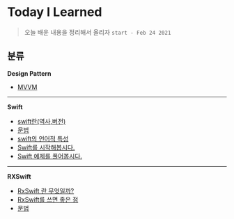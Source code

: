 # Today I Learned

> 오늘 배운 내용을 정리해서 올리자 ``start - Feb 24 2021``

##  분류 

**Design Pattern**

- [MVVM](https://github.com/JiHoonAHN/TIL/blob/main/Design%20Pattern/MVVM.md)

-----
**Swift** 
- [swift란(역사,버전)](https://github.com/JiHoonAHN/TIL/blob/main/%20swift/what%20is%20Swift/history%20of%20swift.md)
- [문법](https://github.com/JiHoonAHN/TIL/blob/main/%20swift/what%20is%20Swift/swift_Grammar.md)
- [swift의 언어적 특성](https://github.com/JiHoonAHN/TIL/blob/main/%20swift/what%20is%20Swift/Swift%20Linguistic%20Attributes.md)
- [Swift를 시작해봅시다.](https://github.com/JiHoonAHN/TIL/blob/main/%20swift/Start%20Swift/main_page_Start_Swift.md)
- [Swift 예제를 풀어봅시다.](https://github.com/JiHoonAHN/TIL/blob/main/%20swift/Study%20Swift/Explanation/main_page_Study_Swift.md)

------
**RXSwift**
- [RxSwift 란 무엇일까? ](https://github.com/JiHoonAHN/TIL/blob/main/Rxswift/what%20is%20RxSwift.md)
- [RxSwift를 쓰면 좋은 점](https://github.com/JiHoonAHN/TIL/blob/main/Rxswift/Advantages%20of%20using%20RxSwift.md)
- [문법](https://github.com/JiHoonAHN/TIL/blob/main/Rxswift/RxSwift_Grammer.md)

